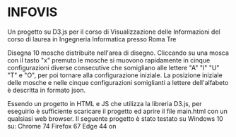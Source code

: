 # INFOVIS
Un progetto su D3.js per il corso di Visualizzazione delle Informazioni del corso di laurea in Ingegneria Informatica presso Roma Tre

Disegna 10 mosche distribuite nell'area di disegno. Cliccando su una
mosca con il tasto "x" premuto le mosche si muovono rapidamente in
cinque configurazioni diverse consecutive che somigliano alle lettere
"A" "I" "U" "T" e "O", per poi tornare alla configurazione iniziale. La
posizione iniziale delle mosche e nelle cinque configurazioni
somiglianti a lettere dell'alfabeto è descritta in formato json.

Essendo un progetto in HTML e JS che utilizza la libreria D3.js, per eseguirlo è sufficiente scaricare il progetto ed aprire il file main.html con un qualsiasi web browser.
Il seguente progetto è stato testato su Windows 10 su:
Chrome 74
Firefox 67
Edge 44 on
